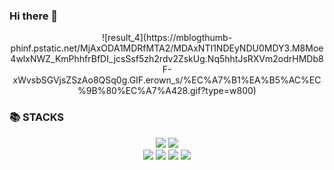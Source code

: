 ### Hi there 👋

<div align="center">
![result_4](https://mblogthumb-phinf.pstatic.net/MjAxODA1MDRfMTA2/MDAxNTI1NDEyNDU0MDY3.M8Moe4wlxNWZ_KmPhhfrBfDI_jcsSsf5zh2rdv2ZskUg.Nq5hhtJsRXVm2odrHMDb8F-xWvsbSGVjsZSzAo8QSq0g.GIF.erown_s/%EC%A7%B1%EA%B5%AC%EC%9B%80%EC%A7%A428.gif?type=w800)
</div>
<div><h3>📚 STACKS</h3></div>

<div align="center">
  <img src="https://img.shields.io/badge/python-3776AB?style=for-the-badge&logo=python&logoColor=white"> 
  <img src="https://img.shields.io/badge/java-007396?style=for-the-badge&logo=java&logoColor=white">
  <br>
  <img src="https://img.shields.io/badge/html5-E34F26?style=for-the-badge&logo=html5&logoColor=white"> 
  <img src="https://img.shields.io/badge/css-1572B6?style=for-the-badge&logo=css3&logoColor=white"> 
  <img src="https://img.shields.io/badge/javascript-F7DF1E?style=for-the-badge&logo=javascript&logoColor=black"> 
  <img src="https://img.shields.io/badge/react-61DAFB?style=for-the-badge&logo=react&logoColor=black"> 
</div>


<!--
**honi31/honi31** is a ✨ _special_ ✨ repository because its `README.md` (this file) appears on your GitHub profile.

Here are some ideas to get you started:

- 🔭 I’m currently working on ...
- 🌱 I’m currently learning ...
- 👯 I’m looking to collaborate on ...
- 🤔 I’m looking for help with ...
- 💬 Ask me about ...
- 📫 How to reach me: ...
- 😄 Pronouns: ...
- ⚡ Fun fact: ...
-->
